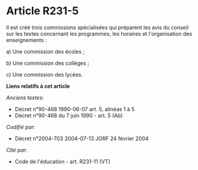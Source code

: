 # Article R231-5

Il est créé trois commissions spécialisées qui préparent les avis du conseil sur les textes concernant les programmes, les
horaires et l'organisation des enseignements :

a) Une commission des écoles ;

b) Une commission des collèges ;

c) Une commission des lycées.

**Liens relatifs à cet article**

_Anciens textes_:

  - Décret n°90-468 1990-06-07 art. 5, alinéas 1 à 5
  - Décret n°90-468 du 7 juin 1990 - art. 5 (Ab)

_Codifié par_:

  - Décret n°2004-703 2004-07-13 JORF 24 février 2004

_Cité par_:

  - Code de l'éducation - art. R231-11 (VT)
